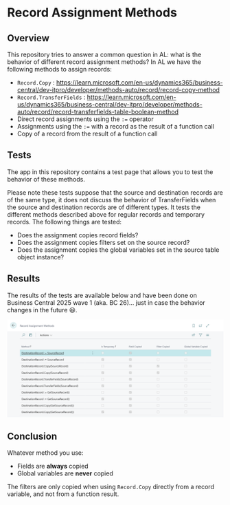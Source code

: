 # Record Assignment Methods

## Overview

This repository tries to answer a common question in AL: what is the behavior of different record assignment methods?
In AL we have the following methods to assign records:
- `Record.Copy` : https://learn.microsoft.com/en-us/dynamics365/business-central/dev-itpro/developer/methods-auto/record/record-copy-method
- `Record.TransferFields` : https://learn.microsoft.com/en-us/dynamics365/business-central/dev-itpro/developer/methods-auto/record/record-transferfields-table-boolean-method
- Direct record assignments using the `:=` operator
- Assignments using the `:=` with a record as the result of a function call 
- Copy of a record from the result of a function call

## Tests

The app in this repository contains a test page that allows you to test the behavior of these methods.

Please note these tests suppose that the source and destination records are of the same type, it does not discuss the behavior of TransferFields when the source and destination records are of different types.
It tests the different methods described above for regular records and temporary records.
The following things are tested:
- Does the assignment copies record fields?
- Does the assignment copies filters set on the source record?
- Does the assignment copies the global variables set in the source table object instance?

## Results

The results of the tests are available below and have been done on Business Central 2025 wave 1 (aka. BC 26)... just in case the behavior changes in the future 😆.

![Test Results](res/TestResults.png)

## Conclusion

Whatever method you use:

- Fields are **always** copied
- Global variables are **never** copied

The filters are only copied when using `Record.Copy` directly from a record variable, and not from a function result.
